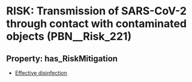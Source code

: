 # RISK: __Transmission of SARS-CoV-2 through contact with contaminated objects__ (PBN__Risk_221)

## Property: has_RiskMitigation

* [Effective disinfection](PBN__RiskMitigation_265)

